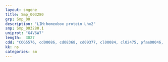 ```yaml
---
layout: smgene
title: Smp_003280
grp: Smp_00
description: "LIM:homeobox protein Lhx2"
smp: Smp_003280.1
uniprot: "G4V6W7"
length:  3027
cdd: "COG5576, cd00086, cd08368, cd09377, cl00084, cl02475, pfam00046, pfam00412, smart00132, smart00389"
kk: ns
categories: sm
---
```


